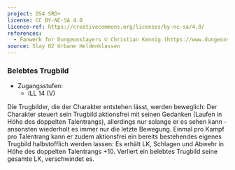 ```yaml
---
project: DS4 SRD+
license: CC BY-NC-SA 4.0
licence-ref: https://creativecommons.org/licenses/by-nc-sa/4.0/
references: 
  - Fanwerk for Dungeonslayers © Christian Kennig (https://www.dungeonslayers.net/)
source: Slay 02 Urbane Heldenklassen
---
```


### Belebtes Trugbild

- Zugangsstufen:
  - ILL 14 (V)

Die Trugbilder, die der Charakter entstehen lässt, werden beweglich: Der Charakter steuert sein Trugbild aktionsfrei mit seinen Gedanken (Laufen in Höhe des doppelten Talentrangs), allerdings nur solange er es sehen kann -ansonsten wiederholt es immer nur die letzte Bewegung. Einmal pro Kampf pro Talentrang kann er zudem aktionsfrei ein bereits bestehendes eigenes Trugbild halbstofflich werden lassen: Es erhält LK, Schlagen und Abwehr in Höhe des doppelten Talentrangs +10. Verliert ein belebtes Trugbild seine gesamte LK, verschwindet es.

